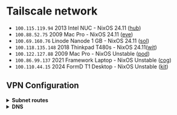 # Tailscale network

- `100.115.119.94` 2013 Intel NUC - NixOS 24.11 ([hub](https://github.com/suderman/nixos/tree/main/configurations/hub))
- `100.88.52.75` 2009 Mac Pro - NixOS 24.11 ([eve](https://github.com/suderman/nixos/tree/main/configurations/eve))
- `100.69.160.76` Linode Nanode 1 GB - NixOS 24.11 ([sol](https://github.com/suderman/nixos/tree/main/configurations/sol))
- `100.118.135.148` 2018 Thinkpad T480s - NixOS 24.11([wit](https://github.com/suderman/nixos/tree/main/configurations/wit))
- `100.122.127.88` 2009 Mac Pro - NixOS Unstable ([pod](https://github.com/suderman/nixos/tree/main/configurations/pod))
- `100.86.99.137` 2021 Framework Laptop - NixOS Unstable ([cog](https://github.com/suderman/nixos/tree/main/configurations/cog))
- `100.110.44.15` 2024 FormD T1 Desktop - NixOS Unstable ([kit](https://github.com/suderman/nixos/tree/main/configurations/kit))

## VPN Configuration

<details>
<summary><b>Subnet routes</b></summary>

|     | https://login.tailscale.com/admin/machines |
| --- | ------------------------------------------ |
| hub | `10.1.0.0/16`                              |
| eve | `10.2.0.0/16`                              |

</details>

<details>
<summary><b>DNS</b></summary>
  
|                    | https://login.tailscale.com/admin/dns |
| ------------------ | ------------------------------------- |
| Override local DNS | `Yes`                                 |
| Global nameservers | `100.115.119.94` _(hub)_              |
| Global nameservers | `100.88.52.75` _(eve)_                |
| Global nameservers | `100.69.160.76` _(sol)_               |

</details>
